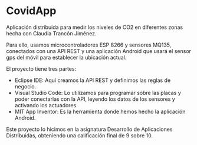 # CovidApp
Aplicación distribuida para medir los niveles de CO2 en diferentes zonas hecha con Claudia Trancón Jiménez.

Para ello, usamos microcontroladores ESP 8266 y sensores MQ135, conectados con una API REST y una aplicación Android que usará el sensor gps del móvil para establecer la ubicación actual.

El proyecto tiene tres partes:

- Eclipse IDE: Aquí creamos la API REST y definimos las reglas de negocio.
- Visual Studio Code: Lo utilizamos para programar sobre las placas y poder conectarlas con la API, leyendo los datos de los sensores y activando los actuadores.
- MIT App Inventor: Es la herramienta donde hemos hecho la aplicación Android.

Este proyecto lo hicimos en la asignatura Desarrollo de Aplicaciones Distribuidas, obteniendo una calificación final de 9 sobre 10.
